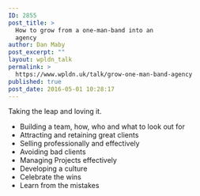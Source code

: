 ```yaml
---
ID: 2855
post_title: >
  How to grow from a one-man-band into an
  agency
author: Dan Maby
post_excerpt: ""
layout: wpldn_talk
permalink: >
  https://www.wpldn.uk/talk/grow-one-man-band-agency
published: true
post_date: 2016-05-01 10:28:17
---
```

Taking the leap and loving it.
<ul>
 	<li>Building a team, how, who and what to look out for</li>
 	<li>Attracting and retaining great clients</li>
 	<li>Selling professionally and effectively</li>
 	<li>Avoiding bad clients</li>
 	<li>Managing Projects effectively</li>
 	<li>Developing a culture</li>
 	<li>Celebrate the wins</li>
 	<li>Learn from the mistakes</li>
</ul>